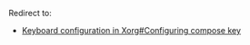 Redirect to:

*   [Keyboard configuration in Xorg#Configuring compose key](/index.php/Keyboard_configuration_in_Xorg#Configuring_compose_key "Keyboard configuration in Xorg")